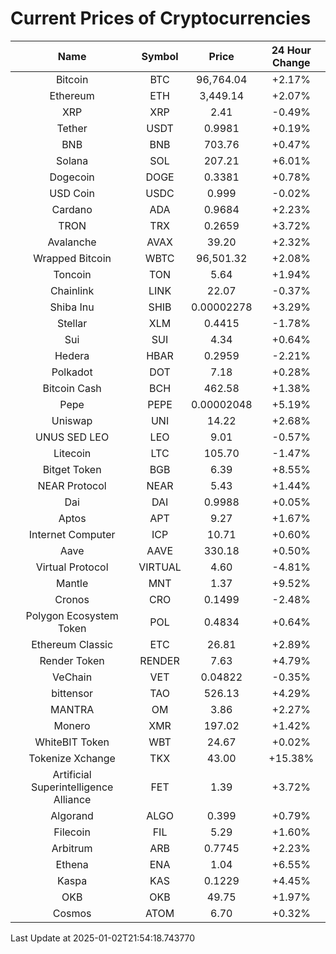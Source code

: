 # Current Prices of Cryptocurrencies

| Name | Symbol | Price | 24 Hour Change |
| :---: |:---:| :---: | :---: |
| Bitcoin | BTC | 96,764.04 | +2.17% |
| Ethereum | ETH | 3,449.14 | +2.07% |
| XRP | XRP | 2.41 | -0.49% |
| Tether | USDT | 0.9981 | +0.19% |
| BNB | BNB | 703.76 | +0.47% |
| Solana | SOL | 207.21 | +6.01% |
| Dogecoin | DOGE | 0.3381 | +0.78% |
| USD Coin | USDC | 0.999 | -0.02% |
| Cardano | ADA | 0.9684 | +2.23% |
| TRON | TRX | 0.2659 | +3.72% |
| Avalanche | AVAX | 39.20 | +2.32% |
| Wrapped Bitcoin | WBTC | 96,501.32 | +2.08% |
| Toncoin | TON | 5.64 | +1.94% |
| Chainlink | LINK | 22.07 | -0.37% |
| Shiba Inu | SHIB | 0.00002278 | +3.29% |
| Stellar | XLM | 0.4415 | -1.78% |
| Sui | SUI | 4.34 | +0.64% |
| Hedera | HBAR | 0.2959 | -2.21% |
| Polkadot | DOT | 7.18 | +0.28% |
| Bitcoin Cash | BCH | 462.58 | +1.38% |
| Pepe | PEPE | 0.00002048 | +5.19% |
| Uniswap | UNI | 14.22 | +2.68% |
| UNUS SED LEO | LEO | 9.01 | -0.57% |
| Litecoin | LTC | 105.70 | -1.47% |
| Bitget Token | BGB | 6.39 | +8.55% |
| NEAR Protocol | NEAR | 5.43 | +1.44% |
| Dai | DAI | 0.9988 | +0.05% |
| Aptos | APT | 9.27 | +1.67% |
| Internet Computer | ICP | 10.71 | +0.60% |
| Aave | AAVE | 330.18 | +0.50% |
| Virtual Protocol | VIRTUAL | 4.60 | -4.81% |
| Mantle | MNT | 1.37 | +9.52% |
| Cronos | CRO | 0.1499 | -2.48% |
| Polygon Ecosystem Token | POL | 0.4834 | +0.64% |
| Ethereum Classic | ETC | 26.81 | +2.89% |
| Render Token | RENDER | 7.63 | +4.79% |
| VeChain | VET | 0.04822 | -0.35% |
| bittensor | TAO | 526.13 | +4.29% |
| MANTRA | OM | 3.86 | +2.27% |
| Monero | XMR | 197.02 | +1.42% |
| WhiteBIT Token | WBT | 24.67 | +0.02% |
| Tokenize Xchange | TKX | 43.00 | +15.38% |
| Artificial Superintelligence Alliance | FET | 1.39 | +3.72% |
| Algorand | ALGO | 0.399 | +0.79% |
| Filecoin | FIL | 5.29 | +1.60% |
| Arbitrum | ARB | 0.7745 | +2.23% |
| Ethena | ENA | 1.04 | +6.55% |
| Kaspa | KAS | 0.1229 | +4.45% |
| OKB | OKB | 49.75 | +1.97% |
| Cosmos | ATOM | 6.70 | +0.32% |

Last Update at 2025-01-02T21:54:18.743770